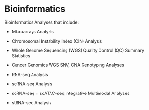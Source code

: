 # Bioinformatics

Bioinformatics Analyses that include:

* Microarrays Analysis

* Chromosomal Instability Index (CIN) Analysis

* Whole Genome Sequencing (WGS) Quality Control (QC) Summary Statistics

* Cancer Genomics WGS SNV, CNA Genotyping Analyses

* RNA-seq Analysis

* scRNA-seq Analysis

* scRNA-seq + scATAC-seq Integrative Multimodal Analyses

* stRNA-seq Analysis